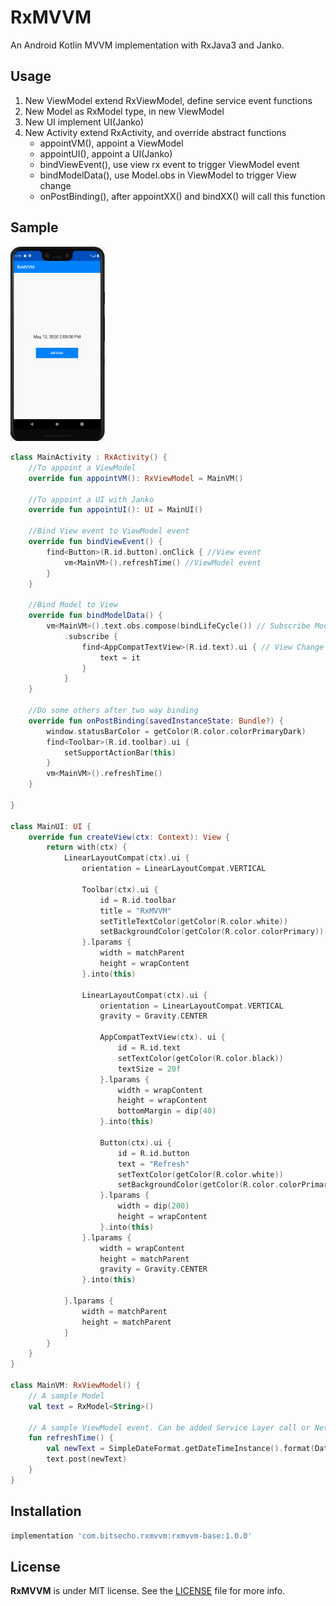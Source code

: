 # RxMVVM
An Android Kotlin MVVM implementation with RxJava3 and Janko.

## Usage

1. New ViewModel extend RxViewModel, define service event functions
2. New Model as RxModel type, in new ViewModel
3. New UI implement UI(Janko)
4. New Activity extend RxActivity, and override abstract functions
   - appointVM(), appoint a ViewModel
   - appointUI(), appoint a UI(Janko)
   - bindViewEvent(), use view rx event to trigger ViewModel event
   - bindModelData(), use Model.obs in ViewModel to trigger View change
   - onPostBinding(), after appointXX() and bindXX() will call this function

## Sample

<img src="screenshot/sample.png" width="30%" height="30%" />

```kotlin
class MainActivity : RxActivity() {
    //To appoint a ViewModel
    override fun appointVM(): RxViewModel = MainVM()

    //To appoint a UI with Janko
    override fun appointUI(): UI = MainUI()

    //Bind View event to ViewModel event
    override fun bindViewEvent() {
        find<Button>(R.id.button).onClick { //View event
            vm<MainVM>().refreshTime() //ViewModel event
        }
    }

    //Bind Model to View
    override fun bindModelData() {
        vm<MainVM>().text.obs.compose(bindLifeCycle()) // Subscribe Model Observable
            .subscribe {
                find<AppCompatTextView>(R.id.text).ui { // View Change
                    text = it
                }
            }
    }

    //Do some others after two way binding
    override fun onPostBinding(savedInstanceState: Bundle?) {
        window.statusBarColor = getColor(R.color.colorPrimaryDark)
        find<Toolbar>(R.id.toolbar).ui {
            setSupportActionBar(this)
        }
        vm<MainVM>().refreshTime()
    }

}

class MainUI: UI {
    override fun createView(ctx: Context): View {
        return with(ctx) {
            LinearLayoutCompat(ctx).ui {
                orientation = LinearLayoutCompat.VERTICAL

                Toolbar(ctx).ui {
                    id = R.id.toolbar
                    title = "RxMVVM"
                    setTitleTextColor(getColor(R.color.white))
                    setBackgroundColor(getColor(R.color.colorPrimary))
                }.lparams {
                    width = matchParent
                    height = wrapContent
                }.into(this)

                LinearLayoutCompat(ctx).ui {
                    orientation = LinearLayoutCompat.VERTICAL
                    gravity = Gravity.CENTER

                    AppCompatTextView(ctx). ui {
                        id = R.id.text
                        setTextColor(getColor(R.color.black))
                        textSize = 20f
                    }.lparams {
                        width = wrapContent
                        height = wrapContent
                        bottomMargin = dip(40)
                    }.into(this)

                    Button(ctx).ui {
                        id = R.id.button
                        text = "Refresh"
                        setTextColor(getColor(R.color.white))
                        setBackgroundColor(getColor(R.color.colorPrimary))
                    }.lparams {
                        width = dip(200)
                        height = wrapContent
                    }.into(this)
                }.lparams {
                    width = wrapContent
                    height = matchParent
                    gravity = Gravity.CENTER
                }.into(this)

            }.lparams {
                width = matchParent
                height = matchParent
            }
        }
    }
}

class MainVM: RxViewModel() {
    // A sample Model
    val text = RxModel<String>()

    // A sample ViewModel event. Can be added Service Layer call or Network call.
    fun refreshTime() {
        val newText = SimpleDateFormat.getDateTimeInstance().format(Date(System.currentTimeMillis()))
        text.post(newText)
    }
}

```

## Installation
```gradle
implementation 'com.bitsecho.rxmvvm:rxmvvm-base:1.0.0'
```

## License

**RxMVVM** is under MIT license. See the [LICENSE](LICENSE) file for more info.